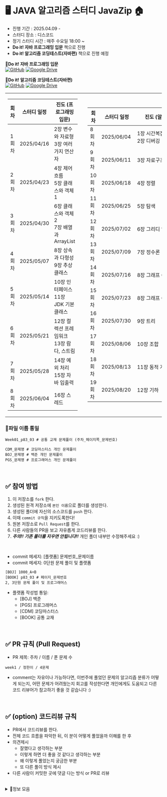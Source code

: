 
# 🖥️ JAVA 알고리즘 스터디 JavaZip 🏠
- 진행 기간 : 2025.04.09 - 
- 스터디 장소 : 디스코드
- 정기 스터디 시간 : 매주 수요일 18:00 ~ 
- **Do it! 자바 프로그래밍 입문** 책으로 진행
- **Do it! 알고리즘 코딩테스트(자바편)** 책으로 진행 예정

📗**Do it! 자바 프로그래밍 입문**<br>
[![GitHub](https://img.shields.io/badge/GitHub-자바_예제_저장소-blue?logo=github)](https://github.com/easyspubjava/JavaSecondEdition)
[![Google Drive](https://img.shields.io/badge/Google_Drive-자바_정답_저장소-brightgreen?logo=google-drive)](https://drive.google.com/drive/u/0/folders/1f1m74UvC2tQ47hLFwAemjt4MBkEQNI7A)

📘**Do it! 알고리즘 코딩테스트(자바편)**<br>
[![GitHub](https://img.shields.io/badge/GitHub-자바_정답_저장소-blue?logo=github)](https://github.com/doitcodingtest/java)
[![Google Drive](https://img.shields.io/badge/Google_Drive-자바_정답_저장소(zip)-brightgreen?logo=google-drive)](https://drive.google.com/file/d/1x5Y1zxl41mUQpq0V7sK4yve2QHqyTje_/view)


<table>
<tr>
<td>

<!-- 📅 왼쪽 표  -->
<table>
<thead>
<tr>
  <th style="width: 20px;">회차</th>
  <th style="width: 100px;">스터디 일정</th>
  <th style="width: 300px;">진도 (프로그래밍 입문)</th>
</tr>
</thead>
<tbody>
<tr><td>1회차</td><td>2025/04/16</td><td>2장 변수와 자료형<br>3장 여러 가지 연산자</td></tr>
<tr><td>2회차</td><td>2025/04/23</td><td>4장 제어 흐름<br>5장 클래스와 객체 1</td></tr>
<tr><td>3회차</td><td>2025/04/30</td><td>6장 클래스와 객체 2<br>7장 배열과 ArrayList</td></tr>
<tr><td>4회차</td><td>2025/05/07</td><td>8장 상속과 다형성<br>9장 추상 클래스</td></tr>
<tr><td>5회차</td><td>2025/05/14</td><td>10장 인터페이스<br>11장 JDK 기본 클래스</td></tr>
<tr><td>6회차</td><td>2025/05/21</td><td>12장 컬렉션 프레임워크<br>13장 람다, 스트림</td></tr>
<tr><td>7회차</td><td>2025/05/28</td><td>14장 예외 처리<br>15장 자바 입출력</td></tr>
<tr><td>8회차</td><td>2025/06/04</td><td>16장 스레드</td></tr>
</tbody>
</table>

</td>
<td style="width: 50px;"></td>

<td>

<!-- 📅 오른쪽 표 -->
<table style="width: 400px; table-layout: fixed;">
<thead>
<tr>
  <th style="width: 20px;">회차</th>
  <th style="width: 100px;">스터디 일정</th>
  <th style="width: 300px;">진도 (알고리즘 코딩테스트)</th>
</tr>
</thead>
<tbody>
<tr><td>8회차</td><td>2025/06/04</td><td>1장 시간복잡도<br>2장 디버깅</td></tr>
<tr><td>9회차</td><td>2025/06/11</td><td>3장 자료구조</td></tr>
<tr><td>10회차</td><td>2025/06/18</td><td>4장 정렬</td></tr>
<tr><td>11회차</td><td>2025/06/25</td><td>5장 탐색</td></tr>
<tr><td>12회차</td><td>2025/07/02</td><td>6장 그리디 알고리즘</td></tr>
<tr><td>13회차</td><td>2025/07/09</td><td>7장 정수론</td></tr>
<tr><td>14회차</td><td>2025/07/16</td><td>8장 그래프 08-4</td></tr>
<tr><td>15회차</td><td>2025/07/23</td><td>8장 그래프 08-7</td></tr>
<tr><td>16회차</td><td>2025/07/30</td><td>9장 트리</td></tr>
<tr><td>17회차</td><td>2025/08/06</td><td>10장 조합</td></tr>
<tr><td>18회차</td><td>2025/08/13</td><td>11장 동적 계획법</td></tr>
<tr><td>19회차</td><td>2025/08/20</td><td>12장 기하</td></tr>
</tbody>
</table>

</td>
</tr>
</table>




### 📌파일 이름 통일
```
Week01_p83_03 # 공통 교재 문제풀이 (주차_페이지쪽_문제번호)

CDM_문제명 # 코딩마스터스 개인 문제풀이
BOJ_문제명 # 백준 개인 문제풀이
PGS_문제명 # 프로그래머스 개인 문제풀이
```
<br/>


## ✅ 참여 방법
1. 이 저장소를 `fork` 한다.
2. 생성된 원격 저장소에 `본인 이름`으로 폴더를 생성한다.
3. 생성된 폴더에 자신의 소스코드를 `push` 한다.
4. 이때 `commit 규칙`을 지키도록한다!
5. 원본 저장소로 `Pull Request`를 한다.
6. 다른 사람들의 PR을 보고 자유롭게 코드리뷰를 한다.
7. ***주의!! 기존 폴더를 지우면 안됩니다!!*** 개인 폴더 내부만 수정해주세요 :)

<br/>

 
- commit 메세지: [플랫폼] 문제번호_문제이름
- commit 메세지: 0단원 문제 풀이 및 플랫폼

```
[BOJ] 1000_A+B
[BOOK] p83_03 # 페이지_문제번호
2, 3단원 문제 풀이 및 프로그래머스
```
- 플랫폼 작성법 통일:
  - [BOJ] 백준
  - [PGS] 프로그래머스
  - [CDM] 코딩마스터스
  - [BOOK] 공통 교재

<br/>

## ✅ PR 규칙 (Pull Request)
- PR 제목: 주차 / 이름 / 푼 문제 수

```
week1 / 정한이 / 4문제
```
- comment는 자유이나 가능하다면, 이번주에 풀었던 문제의 알고리즘 분류가 어떻게 되는지,
어떤 문제가 어려웠는지 회고를 작성한다면 개인에게도 도움되고 다른 코드 리뷰어가 참고하기 좋을 것 같습니다 :)

<br/>

## ✅ (option) 코드리뷰 규칙
- PR에서 코드리뷰를 한다.
- 전체 코드 흐름을 파악한 뒤, 이 분이 어떻게 풀었을까 이해를 한 후
- 의견제시
  - 잘했다고 생각하는 부분
  - 이렇게 하면 더 좋을 것 같다고 생각하는 부분
  - 왜 이렇게 풀었는지 궁금한 부분
  - 또 다른 풀이 방식 제시
- 다른 사람이 커밋한 곳에 댓글 다는 방식 or PR로 리뷰

<br/>

<details><summary>👊정보 모음
</summary>


<details><summary> 문제 풀이 관련
</summary>

- 백준 : [https://www.acmicpc.net/](https://www.acmicpc.net/)
 - [solved.ac](http://solved.ac/) : [https://solved.ac/](https://solved.ac/)
- 프로그래머스 : [https://programmers.co.kr/](https://programmers.co.kr/)
- SWEA : [https://swexpertacademy.com/](https://swexpertacademy.com/)

</details>


<details><summary> 알고리즘 문제 풀이
</summary>


</details>


<details><summary> 코테 준비
</summary>


</details>


</details>
